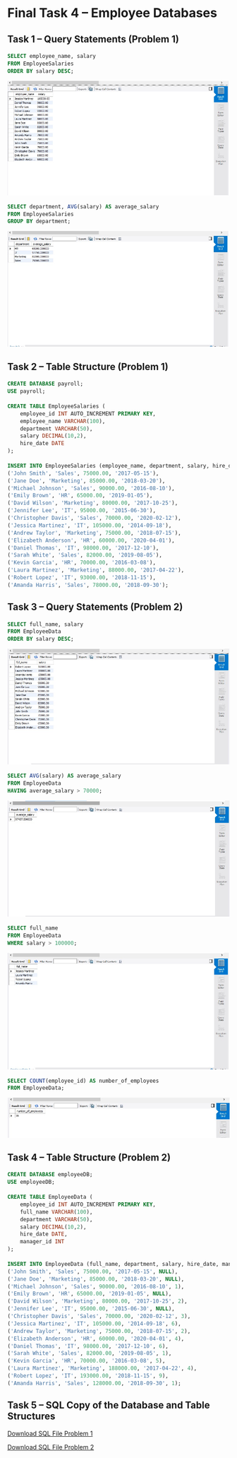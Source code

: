 # Final Task 4 – Employee Databases

## Task 1 – Query Statements (Problem 1)
```sql
SELECT employee_name, salary
FROM EmployeeSalaries
ORDER BY salary DESC;
```
![Alt Text](https://github.com/wantusi/EDM/blob/main/Final%20Task%204/Images/ft42.jpg)

```sql
SELECT department, AVG(salary) AS average_salary
FROM EmployeeSalaries
GROUP BY department;
```
![Alt Text](https://github.com/wantusi/EDM/blob/main/Final%20Task%204/Images/ft41.jpg)

## Task 2 – Table Structure (Problem 1)
```sql
CREATE DATABASE payroll;
USE payroll;

CREATE TABLE EmployeeSalaries (
    employee_id INT AUTO_INCREMENT PRIMARY KEY,
    employee_name VARCHAR(100),
    department VARCHAR(50),
    salary DECIMAL(10,2),
    hire_date DATE
);

INSERT INTO EmployeeSalaries (employee_name, department, salary, hire_date) VALUES
('John Smith', 'Sales', 75000.00, '2017-05-15'),
('Jane Doe', 'Marketing', 85000.00, '2018-03-20'),
('Michael Johnson', 'Sales', 90000.00, '2016-08-10'),
('Emily Brown', 'HR', 65000.00, '2019-01-05'),
('David Wilson', 'Marketing', 80000.00, '2017-10-25'),
('Jennifer Lee', 'IT', 95000.00, '2015-06-30'),
('Christopher Davis', 'Sales', 70000.00, '2020-02-12'),
('Jessica Martinez', 'IT', 105000.00, '2014-09-18'),
('Andrew Taylor', 'Marketing', 75000.00, '2018-07-15'),
('Elizabeth Anderson', 'HR', 60000.00, '2020-04-01'),
('Daniel Thomas', 'IT', 98000.00, '2017-12-10'),
('Sarah White', 'Sales', 82000.00, '2019-08-05'),
('Kevin Garcia', 'HR', 70000.00, '2016-03-08'),
('Laura Martinez', 'Marketing', 88000.00, '2017-04-22'),
('Robert Lopez', 'IT', 93000.00, '2018-11-15'),
('Amanda Harris', 'Sales', 78000.00, '2018-09-30');
```
## Task 3 – Query Statements (Problem 2)
```sql
SELECT full_name, salary
FROM EmployeeData
ORDER BY salary DESC;
```
![Alt Text](https://github.com/wantusi/EDM/blob/main/Final%20Task%204/Images/ft421.jpg)

```sql
SELECT AVG(salary) AS average_salary
FROM EmployeeData
HAVING average_salary > 70000;
```
![Alt Text](https://github.com/wantusi/EDM/blob/main/Final%20Task%204/Images/ft422.jpg)

```sql
SELECT full_name
FROM EmployeeData
WHERE salary > 100000;
```
![Alt Text](https://github.com/wantusi/EDM/blob/main/Final%20Task%204/Images/ft423.jpg)

```sql
SELECT COUNT(employee_id) AS number_of_employees
FROM EmployeeData;
```
![Alt Text](https://github.com/wantusi/EDM/blob/main/Final%20Task%204/Images/ft424.jpg)


## Task 4 – Table Structure (Problem 2)
```sql
CREATE DATABASE employeeDB;
USE employeeDB;

CREATE TABLE EmployeeData (
    employee_id INT AUTO_INCREMENT PRIMARY KEY,
    full_name VARCHAR(100),
    department VARCHAR(50),
    salary DECIMAL(10,2),
    hire_date DATE,
    manager_id INT
);

INSERT INTO EmployeeData (full_name, department, salary, hire_date, manager_id) VALUES
('John Smith', 'Sales', 75000.00, '2017-05-15', NULL),
('Jane Doe', 'Marketing', 85000.00, '2018-03-20', NULL),
('Michael Johnson', 'Sales', 90000.00, '2016-08-10', 1),
('Emily Brown', 'HR', 65000.00, '2019-01-05', NULL),
('David Wilson', 'Marketing', 80000.00, '2017-10-25', 2),
('Jennifer Lee', 'IT', 95000.00, '2015-06-30', NULL),
('Christopher Davis', 'Sales', 70000.00, '2020-02-12', 3),
('Jessica Martinez', 'IT', 105000.00, '2014-09-18', 6),
('Andrew Taylor', 'Marketing', 75000.00, '2018-07-15', 2),
('Elizabeth Anderson', 'HR', 60000.00, '2020-04-01', 4),
('Daniel Thomas', 'IT', 98000.00, '2017-12-10', 6),
('Sarah White', 'Sales', 82000.00, '2019-08-05', 1),
('Kevin Garcia', 'HR', 70000.00, '2016-03-08', 5),
('Laura Martinez', 'Marketing', 188000.00, '2017-04-22', 4),
('Robert Lopez', 'IT', 193000.00, '2018-11-15', 9),
('Amanda Harris', 'Sales', 128000.00, '2018-09-30', 1);
```
## Task 5 – SQL Copy of the Database and Table Structures

[Download SQL File Problem 1](https://github.com/wantusi/EDM/blob/main/Final%20Task%204/Files/ft4_prob1.sql)

[Download SQL File Problem 2](https://github.com/wantusi/EDM/blob/main/Final%20Task%204/Files/ft4_pro2.sql)

